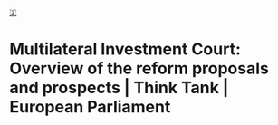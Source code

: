 [🇿](zotero://select/library/items/5AAWSGCX)


# Multilateral Investment Court: Overview of the reform proposals and prospects | Think Tank | European Parliament


